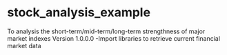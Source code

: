 # stock_analysis_example
To analysis the short-term/mid-term/long-term strengthness of major market indexes
Version 1.0.0.0
-Import libraries to retrieve current financial market data